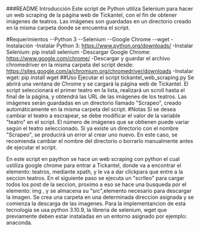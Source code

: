 ###README
Introducción
Este script de Python utiliza Selenium para hacer un web scraping de la página web de Tickantel, con el fin de obtener imágenes de teatros. Las imágenes son guardadas en un directorio creado en la misma carpeta donde se encuentra el script.

#Requerimientos
--Python 3
--Selenium
--Google Chrome
--wget
-Instalación
-Instalar Python 3: https://www.python.org/downloads/
-Instalar Selenium: pip install selenium
-Descargar Google Chrome: https://www.google.com/chrome/
-Descargar y guardar el archivo chromedriver en la misma carpeta del script desde: https://sites.google.com/a/chromium.org/chromedriver/downloads
-Instalar wget: pip install wget
##Uso
Ejecutar el script tickantel_web_scraping.py
Se abrirá una ventana de Chrome y se cargará la página web de Tickantel.
El script seleccionará el primer teatro en la lista, realizará un scroll hasta el final de la página, y obtendrá las URL de las imágenes de los teatros.
Las imágenes serán guardadas en un directorio llamado "Scrapeo", creado automáticamente en la misma carpeta del script.
#Notas
Si se desea cambiar el teatro a escrapear, se debe modificar el valor de la variable "teatro" en el script.
El número de imágenes que se obtienen puede variar según el teatro seleccionado.
Si ya existe un directorio con el nombre "Scrapeo", se producirá un error al crear uno nuevo. En este caso, se recomienda cambiar el nombre del directorio o borrarlo manualmente antes de ejecutar el script.

En este script en paython se hace un web scraping con python el cual ustiliza google chrome para entrar a Tickantel,
donde va a encontrar el elemento: teatros, mediante xpath, y le va a dar clickpara que entre a la seccion teatros.
En el siguiente paso se ejecuta un "scrlleo" para cargar todos los post de la seccion,
proximo a eso se hace una busqueda por el elemento: img , y se almacena su "src",elemento necesario para descargar la imagen.
Se crea una carpeta en una determinada direccion asignada y se comienza la descarga de las imagenes.
Para la implementancion de esta tecnologia se usa python 3.10.9, la libreria de selenium, wget que previamente deben estar instaladas en un entorno asignado por ejemplo: anaconda.

